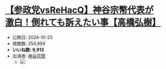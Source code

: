 # [【参政党vsReHacQ】神谷宗幣代表が激白！倒れても訴えたい事【高橋弘樹】](https://www.youtube.com/watch?v=TtdObaDvpQ8)
-   公開日: 2024-10-23
-   視聴数: 254,994
-   **いいね数: 9,913**
-   出演者: [神谷宗幣](/rehacq_fan/people/神谷宗幣 "wikilink")
    - [![](https://img.youtube.com/vi/TtdObaDvpQ8/hqdefault.jpg)](https://www.youtube.com/watch?v=TtdObaDvpQ8)
